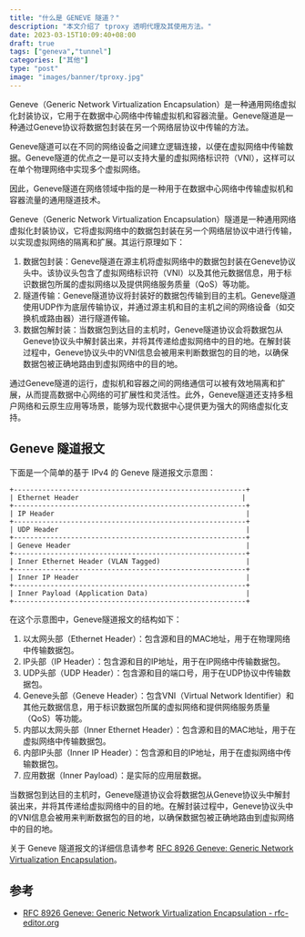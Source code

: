 ```yaml
---
title: "什么是 GENEVE 隧道？"
description: "本文介绍了 tproxy 透明代理及其使用方法。"
date: 2023-03-15T10:09:40+08:00
draft: true
tags: ["geneva","tunnel"]
categories: ["其他"]
type: "post"
image: "images/banner/tproxy.jpg"
---
```


Geneve（Generic Network Virtualization Encapsulation）是一种通用网络虚拟化封装协议，它用于在数据中心网络中传输虚拟机和容器流量。Geneve隧道是一种通过Geneve协议将数据包封装在另一个网络层协议中传输的方法。

Geneve隧道可以在不同的网络设备之间建立逻辑连接，以便在虚拟网络中传输数据。Geneve隧道的优点之一是可以支持大量的虚拟网络标识符（VNI），这样可以在单个物理网络中实现多个虚拟网络。

因此，Geneve隧道在网络领域中指的是一种用于在数据中心网络中传输虚拟机和容器流量的通用隧道技术。

Geneve（Generic Network Virtualization Encapsulation）隧道是一种通用网络虚拟化封装协议，它将虚拟网络中的数据包封装在另一个网络层协议中进行传输，以实现虚拟网络的隔离和扩展。其运行原理如下：

1. 数据包封装：Geneve隧道在源主机将虚拟网络中的数据包封装在Geneve协议头中。该协议头包含了虚拟网络标识符（VNI）以及其他元数据信息，用于标识数据包所属的虚拟网络以及提供网络服务质量（QoS）等功能。
2. 隧道传输：Geneve隧道协议将封装好的数据包传输到目的主机。Geneve隧道使用UDP作为底层传输协议，并通过源主机和目的主机之间的网络设备（如交换机或路由器）进行隧道传输。
3. 数据包解封装：当数据包到达目的主机时，Geneve隧道协议会将数据包从Geneve协议头中解封装出来，并将其传递给虚拟网络中的目的地。在解封装过程中，Geneve协议头中的VNI信息会被用来判断数据包的目的地，以确保数据包被正确地路由到虚拟网络中的目的地。

通过Geneve隧道的运行，虚拟机和容器之间的网络通信可以被有效地隔离和扩展，从而提高数据中心网络的可扩展性和灵活性。此外，Geneve隧道还支持多租户网络和云原生应用等场景，能够为现代数据中心提供更为强大的网络虚拟化支持。

## Geneve 隧道报文

下面是一个简单的基于 IPv4 的 Geneve 隧道报文示意图：

```
+---------------------------------------------------------+
| Ethernet Header                                        |
+---------------------------------------------------------+
| IP Header                                               |
+---------------------------------------------------------+
| UDP Header                                              |
+---------------------------------------------------------+
| Geneve Header                                           |
+---------------------------------------------------------+
| Inner Ethernet Header (VLAN Tagged)                     |
+---------------------------------------------------------+
| Inner IP Header                                         |
+---------------------------------------------------------+
| Inner Payload (Application Data)                        |
+---------------------------------------------------------+
```

在这个示意图中，Geneve隧道报文的结构如下：

1. 以太网头部（Ethernet Header）：包含源和目的MAC地址，用于在物理网络中传输数据包。
2. IP头部（IP Header）：包含源和目的IP地址，用于在IP网络中传输数据包。
3. UDP头部（UDP Header）：包含源和目的端口号，用于在UDP协议中传输数据包。
4. Geneve头部（Geneve Header）：包含VNI（Virtual Network Identifier）和其他元数据信息，用于标识数据包所属的虚拟网络和提供网络服务质量（QoS）等功能。
5. 内部以太网头部（Inner Ethernet Header）：包含源和目的MAC地址，用于在虚拟网络中传输数据包。
6. 内部IP头部（Inner IP Header）：包含源和目的IP地址，用于在虚拟网络中传输数据包。
7. 应用数据（Inner Payload）：是实际的应用层数据。

当数据包到达目的主机时，Geneve隧道协议会将数据包从Geneve协议头中解封装出来，并将其传递给虚拟网络中的目的地。在解封装过程中，Geneve协议头中的VNI信息会被用来判断数据包的目的地，以确保数据包被正确地路由到虚拟网络中的目的地。

关于 Geneve 隧道报文的详细信息请参考 [RFC 8926
Geneve: Generic Network Virtualization Encapsulation](https://www.rfc-editor.org/rfc/rfc8926#name-geneve-packet-format-over-i)。

## 参考

- [RFC 8926 Geneve: Generic Network Virtualization Encapsulation - rfc-editor.org](https://www.rfc-editor.org/rfc/rfc8926)
